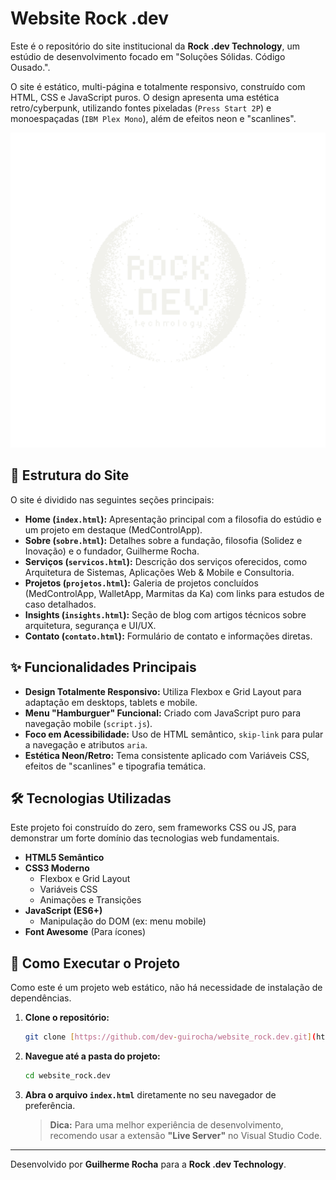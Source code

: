 # Website Rock .dev

Este é o repositório do site institucional da **Rock .dev Technology**, um estúdio de desenvolvimento focado em "Soluções Sólidas. Código Ousado.".

O site é estático, multi-página e totalmente responsivo, construído com HTML, CSS e JavaScript puros. O design apresenta uma estética retro/cyberpunk, utilizando fontes pixeladas (`Press Start 2P`) e monoespaçadas (`IBM Plex Mono`), além de efeitos neon e "scanlines".

![Logo da Rock .dev](images/ROCK_DEV_LOGO.png)

## 📖 Estrutura do Site

O site é dividido nas seguintes seções principais:

* **Home (`index.html`):** Apresentação principal com a filosofia do estúdio e um projeto em destaque (MedControlApp).
* **Sobre (`sobre.html`):** Detalhes sobre a fundação, filosofia (Solidez e Inovação) e o fundador, Guilherme Rocha.
* **Serviços (`servicos.html`):** Descrição dos serviços oferecidos, como Arquitetura de Sistemas, Aplicações Web & Mobile e Consultoria.
* **Projetos (`projetos.html`):** Galeria de projetos concluídos (MedControlApp, WalletApp, Marmitas da Ka) com links para estudos de caso detalhados.
* **Insights (`insights.html`):** Seção de blog com artigos técnicos sobre arquitetura, segurança e UI/UX.
* **Contato (`contato.html`):** Formulário de contato e informações diretas.

## ✨ Funcionalidades Principais

* **Design Totalmente Responsivo:** Utiliza Flexbox e Grid Layout para adaptação em desktops, tablets e mobile.
* **Menu "Hamburguer" Funcional:** Criado com JavaScript puro para navegação mobile (`script.js`).
* **Foco em Acessibilidade:** Uso de HTML semântico, `skip-link` para pular a navegação e atributos `aria`.
* **Estética Neon/Retro:** Tema consistente aplicado com Variáveis CSS, efeitos de "scanlines" e tipografia temática.

## 🛠️ Tecnologias Utilizadas

Este projeto foi construído do zero, sem frameworks CSS ou JS, para demonstrar um forte domínio das tecnologias web fundamentais.

* **HTML5 Semântico**
* **CSS3 Moderno**
    * Flexbox e Grid Layout
    * Variáveis CSS
    * Animações e Transições
* **JavaScript (ES6+)**
    * Manipulação do DOM (ex: menu mobile)
* **Font Awesome** (Para ícones)

## 🚀 Como Executar o Projeto

Como este é um projeto web estático, não há necessidade de instalação de dependências.

1.  **Clone o repositório:**
    ```bash
    git clone [https://github.com/dev-guirocha/website_rock.dev.git](https://github.com/dev-guirocha/website_rock.dev.git)
    ```
2.  **Navegue até a pasta do projeto:**
    ```bash
    cd website_rock.dev
    ```
3.  **Abra o arquivo `index.html`** diretamente no seu navegador de preferência.

    > **Dica:** Para uma melhor experiência de desenvolvimento, recomendo usar a extensão **"Live Server"** no Visual Studio Code.

---

Desenvolvido por **Guilherme Rocha** para a **Rock .dev Technology**.